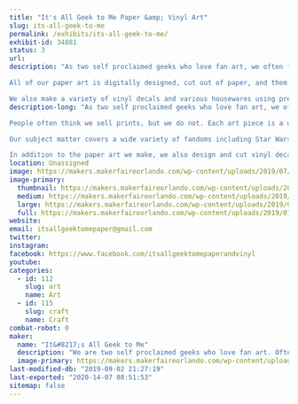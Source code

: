 ```yaml
---
title: "It's All Geek to Me Paper &amp; Vinyl Art"
slug: its-all-geek-to-me
permalink: /exhibits/its-all-geek-to-me/
exhibit-id: 34881
status: 3
url: 
description: "As two self proclaimed geeks who love fan art, we often found that the art we would see at cons would be out of our price range. We decided we would try to make art that was still high quality but more affordable. Most of our art pieces range from $15 - $25. 

All of our paper art is digitally designed, cut out of paper, and them assembled by hand very carefully with a little bit of glue and sometimes tweezers. This makes each piece a unique work of art!

We also make a variety of vinyl decals and various housewares using premium quality outdoor vinyl."
description-long: "As two self proclaimed geeks who love fan art, we often found that the art we would see at cons would be out of our price range. We decided we would try to make art that was still high quality but more affordable. Most of our art pieces range from $15 - $25. 

People often think we sell prints, but we do not. Each art piece is a unique piece of layered paper art. All of our paper art is digitally designed, cut out of paper, and them assembled by hand very carefully with a little bit of glue and sometimes tweezers. This makes each piece a one of a kind work of art!

Our subject matter covers a wide variety of fandoms including Star Wars, Harry Potter, Sci-Fi, Superheroes, and Pop Culture. 

In addition to the paper art we make, we also design and cut vinyl decals that are suitable for your car, laptop, and other smooth surfaces. We also make a wide variety of geek-themed glassware from coffee cups to adult beverage glasses."
location: Unassigned
image: https://makers.makerfaireorlando.com/wp-content/uploads/2019/07/IMG_1904-769x1024.jpg
image-primary:
  thumbnail: https://makers.makerfaireorlando.com/wp-content/uploads/2019/07/IMG_1904-150x150.jpg
  medium: https://makers.makerfaireorlando.com/wp-content/uploads/2019/07/IMG_1904-225x300.jpg
  large: https://makers.makerfaireorlando.com/wp-content/uploads/2019/07/IMG_1904-769x1024.jpg
  full: https://makers.makerfaireorlando.com/wp-content/uploads/2019/07/IMG_1904.jpg
website: 
email: itsallgeektomepaper@gmail.com
twitter: 
instagram: 
facebook: https://www.facebook.com/itsallgeektomepaperandvinyl
youtube: 
categories:
  - id: 112
    slug: art
    name: Art
  - id: 115
    slug: craft
    name: Craft
combat-robot: 0
maker:
  name: "It&#8217;s All Geek to Me"
  description: "We are two self proclaimed geeks who love fan art. Often the art we would see at cons would be out of our price range. We decided we would try to make art that was still high quality but more affordable. We DO NOT sell prints. We make and sell LAYERED PAPER ART. All of our paper art is custom designed and assembled. We use high quality outdoor vinyl for all of our vinyl projects and decals."
  image-primary: https://makers.makerfaireorlando.com/wp-content/uploads/2018/10/2018-10-14-10.50.31-1-1024x768.jpg
last-modified-db: "2019-09-02 21:27:19"
last-exported: "2020-14-07 08:51:53"
sitemap: false
---
```

